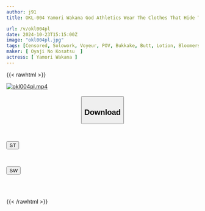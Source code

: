 ```yaml
---
author: j91
title: OKL-004 Yamori Wakana God Athletics Wear The Clothes That Hide The Private Parts Of Beautiful Muscular Athletes From Sports Tanning Are Worn By Girls With Big Breasts, Beautiful Breasts, Shaved Pussies, And Thick Hair, And You Can Enjoy Their Hairy Armpits And Hairy Hair. The Thighs, Buttocks, And Clothed Urination Of Girls In Athletics Uniforms! ! Super Close-ups Of The Tightness Of The Clothes That Fit The Body And POV Shots With Full Clothes

url: /v/okl004pl
date: 2024-10-23T15:15:00Z
image: "okl004pl.jpg"
tags: [Censored, Solowork, Voyeur, POV, Bukkake, Butt, Lotion, Bloomers, Close Up, Athlete	]
maker: [ Oyaji No Kosatsu  ]
actress: [ Yamori Wakana ]
---
```



{{< rawhtml >}}

<div class="video" data-videoid="zM3AbVpeGkupG3">
    <a href="javascript:;">
        <img src="/v/okl004pl/okl004pl.jpg" width="WIDTH" height="HEIGHT" alt="okl004pl.mp4" loading="lazy">
    </a>
</div>

<script type="text/javascript" src="https://j91.asia/asset/on-demand-st.js"></script>

<br>
  <link rel="stylesheet" href="https://j91.asia/asset/bs5.css">
  
  <center>
  <button class="btn btn-primary" type="button" data-bs-toggle="collapse" data-bs-target=".multi-collapse" aria-expanded="false" aria-controls="multiCollapseExample1 multiCollapseExample2"><h2>Download</h2></button></center>
</p>
<div class="row">
  <div class="col">
    <div class="collapse multi-collapse" id="multiCollapseExample1">
      <div class="card card-body">
	      	      <br>
<div class="buttons">  
<p><a href="/v/okl004pl/st.html" target="_blank"><button class="btn-hover color-3"><i class="fa fa-download"></i> ST</button></a></p></div>
    </div>
  </div>
</div>
  <div class="col">
    <div class="collapse multi-collapse" id="multiCollapseExample2">
      <div class="card card-body">
	      <br>
<div class="buttons">
<p><a href="/v/okl004pl/sw.html" target="_blank"><button class="btn-hover color-2"><i class="fa fa-download"></i> SW</button></a></p></div>
<br><br>
      </div>
    </div>
  </div>
</div>

{{< /rawhtml >}}
